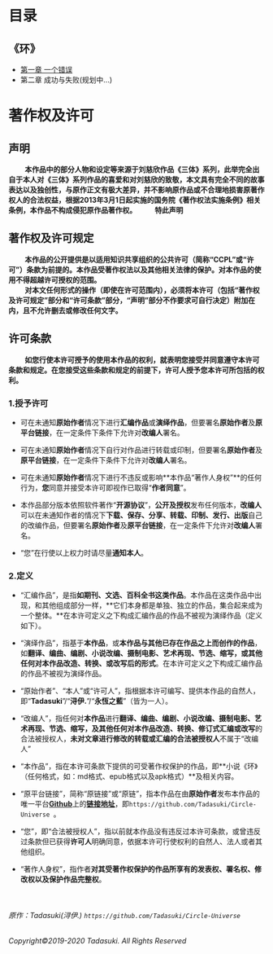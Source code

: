 # 目录
## 《环》

* [第一章 一个错误](https://github.com/Tadasuki/Circle-Universe/blob/圆圈宇宙-正文/第一章%20一个错误.md
)
* 第二章 成功与失败(规划中...)

# 著作权及许可

## 声明
&nbsp;&emsp;&emsp;**本作品中的部分人物和设定等来源于刘慈欣作品《三体》系列，此举完全出自于本人对《三体》系列作品的喜爱和对刘慈欣的致敬，本文具有完全不同的故事表达以及独创性，与原作正文有极大差异，并不影响原作品或不合理地损害原著作权人的合法权益，根据2013年3月1日起实施的国务院《著作权法实施条例》相关条例，本作品不构成侵犯原作品著作权。**
&nbsp;&emsp;&emsp;**特此声明**


## 著作权及许可规定
&nbsp;&emsp;&emsp;**本作品的公开提供是以适用知识共享组织的公共许可（简称“CCPL”或“许可”）条款为前提的。本作品受著作权法以及其他相关法律的保护。对本作品的使用不得超越许可授权的范围。**    
&nbsp;&emsp;&emsp;**对本文任何形式的操作（即使在许可范围内），必须将本许可（包括“著作权及许可规定”部分和“许可条款”部分，“声明”部分不作要求可自行决定）附加在内，且不允许删去或修改任何文字。**



## 许可条款
&nbsp;&emsp;&emsp;**如您行使本许可授予的使用本作品的权利，就表明您接受并同意遵守本许可条款和规定。在您接受这些条款和规定的前提下，许可人授予您本许可所包括的权利。**

### **1.授予许可**

* 可在未通知**原始作者**情况下进行**汇编作品**或**演绎作品**，但要署名**原始作者**及**原平台链接**，在一定条件下条件下允许对**改编人**署名。

* 可在未通知**原始作者**情况下自行对作品进行转载或印制，但要署名**原始作者**及**原平台链接**，在一定条件下条件下允许对**改编人**署名。

* 可在未通知**原始作者**情况下进行不违反或影响**本作品“著作人身权”**的任何行为，**您**同意并接受本许可即视作已取得“**作者同意**”。

* 本作品部分版本依照软件著作“**开源协议**”，**公开及授权**发布任何版本，**改编人**可以在未通知作者的情况下**下载、保存、分享、转载、印制、发行、出版**自己的改编作品，但要署名**原始作者**及**原平台链接**，在一定条件下允许对**改编人**署名。

* “您”在行使以上权力时请尽量**通知本人**。    

### **2.定义**

* “汇编作品”，是指**如期刊、文选、百科全书这类作品**。本作品在这类作品中出现，和其他组成部分一样，**它们本身都是单独、独立的作品，集合起来成为一个整体。**在本许可定义之下构成汇编作品的作品不被视为演绎作品（定义如下）。

* “演绎作品”，指基于**本作品**，或**本作品与其他已存在作品之上而创作的作品**，如**翻译、编曲、编剧、小说改编、摄制电影、艺术再现、节选、缩写，或其他任何对本作品改造、转换、或改写后的形式**。在本许可定义之下构成汇编作品的作品不被视为演绎作品。

* “原始作者”、“本人”或“许可人”，指根据本许可编写、提供本作品的自然人，即“**Tadasuki**”/“**浔伊.**”/“**永恆之藍**”（皆为一人）。

* “改编人”，指任何对**本作品**进行**翻译、编曲、编剧、小说改编、摄制电影、艺术再现、节选、缩写，及其他任何对本作品改造、转换、修订式汇编或改写**的合法被授权人，**未对文章进行修改的转载或汇编的合法被授权人**不属于“改编人”

* “本作品”，指在本许可条款下提供的可受著作权保护的作品，即**小说《环》（任何格式，如：md格式、epub格式以及apk格式）**及相关内容。

* “原平台链接”，简称“原链接”或“原链”，指本作品在由**原始作者**发布本作品的唯一平台[**Github**](https://github.com)上的[**链接地址**](https://github.com/Tadasuki/Circle-Universe)，即`https://github.com/Tadasuki/Circle-Universe `。

* “您”，即“合法被授权人”，指以前就本作品没有违反过本许可条款，或曾违反过条款但已获得**许可人**明确同意，依据本许可行使权利的自然人、法人或者其他组织。

* “著作人身权”，指作者**对其受著作权保护的作品所享有的发表权、署名权、修改权以及保护作品完整权**。



&nbsp;
&nbsp;
###### 原作：Tadasuki(浔伊.)	`https://github.com/Tadasuki/Circle-Universe`
###### Copyright©️2019-2020 Tadasuki. All Rights Reserved
